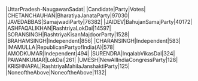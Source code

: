  
|UttarPradesh-NaugawanSadat|
|Candidate|Party|Votes|
|CHETANCHAUHAN|BharatiyaJanataParty|97030|
|JAVEDABBAS|SamajwadiParty|76382|
|JAIDEV|BahujanSamajParty|40172|
|ASHFAQALIKHAN|RashtriyaLokDal|14597|
|SORANSINGH|RashtriyaKisanMajdoorParty|1528|
|BRAHAMSINGH|Independent|856|
|CHARANSINGH|Independent|583|
|IMAMULLA|RepublicanPartyofIndia(A)|578|
|AMODKUMAR|Independent|494|
|SURENDRA|InqalabVikasDal|324|
|PAWANKUMAR|LokDal|261|
|UMESH|NewAllIndiaCongressParty|128|
|KRISHNAPAL|RashtriyaMahilaJanshaktiParty|125|
|NoneoftheAbove|NoneoftheAbove|1132|
